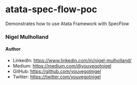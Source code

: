 # atata-spec-flow-poc

Demonstrates how to use Atata Framework with SpecFlow

### Nigel Mulholland

#### Author
* LinkedIn: https://www.linkedin.com/in/nigel-mulholland/
* Medium: https://medium.com/@youvegotnigel
* GitHub: https://github.com/youvegotnigel
* Twitter: https://twitter.com/youvegotnigel

